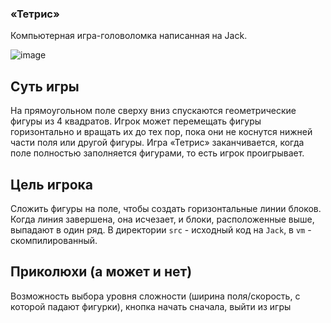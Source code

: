### «Тетрис» 
Компьютерная игра-головоломка написанная на Jack.

![image](https://github.com/user-attachments/assets/efa2b0f7-f75a-4590-b426-6bd53cd55af2)


## Суть игры
На прямоугольном поле сверху вниз спускаются геометрические фигуры из 4 квадратов. Игрок может перемещать фигуры горизонтально и вращать их до тех пор, пока они не коснутся нижней части поля или другой фигуры. Игра «Тетрис» заканчивается, когда поле полностью заполняется фигурами, то есть игрок проигрывает. 

## Цель игрока
Сложить фигуры на поле, чтобы создать горизонтальные линии блоков. Когда линия завершена, она исчезает, и блоки, расположенные выше, выпадают в один ряд. 
В директории ```src``` - исходный код на ```Jack```, в ```vm``` - скомпилированный.

## Приколюхи (а может и нет)
Возможность выбора уровня сложности (ширина поля/скорость, с которой падают фигурки), кнопка начать сначала, выйти из игры
